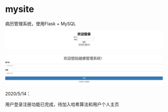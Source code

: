# mysite

病历管理系统，使用Flask + MySQL

![登陆页面](images/登陆页面.png)

![注册页面](images/注册页面.png)

2020/5/14：

用户登录注册功能已完成，待加入哈希算法和用户个人主页

